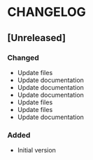 # CHANGELOG

## [Unreleased]
### Changed
- Update files
- Update documentation
- Update documentation
- Update documentation
- Update files
- Update files
- Update documentation
### Added
- Initial version
